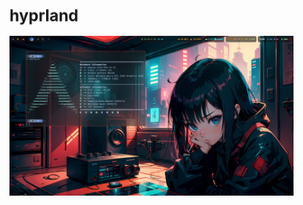 # hyprland

![Hyprland Preview](https://github.com/kannakalyan05/hyprland/blob/d2ceff14fed0586adaed0bafefccf2ecda44d891/preview/preview.png)

